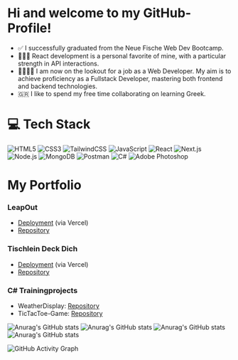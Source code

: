 # Hi and welcome to my GitHub-Profile!

- ✅ I successfully graduated from the Neue Fische Web Dev Bootcamp.
- 🧑🏽‍🎓 React development is a personal favorite of mine, with a particular strength in API interactions.
- 🫱🏼‍🫲🏽 I am now on the lookout for a job as a Web Developer. My aim is to achieve proficiency as a Fullstack Developer, mastering both frontend and backend technologies.
- 🇬🇷 I like to spend my free time collaborating on learning Greek.

# 💻 Tech Stack 
![HTML5](https://img.shields.io/badge/html5-%23E34F26.svg?style=for-the-badge&logo=html5&logoColor=white) ![CSS3](https://img.shields.io/badge/css3-%231572B6.svg?style=for-the-badge&logo=css3&logoColor=white) ![TailwindCSS](https://img.shields.io/badge/tailwindcss-%2338B2AC.svg?style=for-the-badge&logo=tailwind-css&logoColor=white) ![JavaScript](https://img.shields.io/badge/JavaScript-F7DF1E?style=for-the-badge&logo=javascript&logoColor=black) ![React](https://img.shields.io/badge/react-%2361DAFB.svg?style=for-the-badge&logo=react&logoColor=white) ![Next.js](https://img.shields.io/badge/next.js-%23000000.svg?style=for-the-badge&logo=nextdotjs&logoColor=white) ![Node.js](https://img.shields.io/badge/node.js-%23339933.svg?style=for-the-badge&logo=nodedotjs&logoColor=white) ![MongoDB](https://img.shields.io/badge/mongodb-%2347A248.svg?style=for-the-badge&logo=mongodb&logoColor=white) ![Postman](https://img.shields.io/badge/postman-%23FF6C37.svg?style=for-the-badge&logo=postman&logoColor=white) ![C#](https://img.shields.io/badge/C%23-239120?style=for-the-badge&logo=c-sharp&logoColor=white) ![Adobe Photoshop](https://img.shields.io/badge/adobe%20photoshop-%2331A8FF.svg?style=for-the-badge&logo=adobe%20photoshop&logoColor=white)

# My Portfolio

### LeapOut

- [Deployment](https://activities-app-kappa.vercel.app/) (via Vercel)
- [Repository](https://github.com/Volkerboehm1971/activities-app)

### Tischlein Deck Dich

- [Deployment](https://tailwind-css-project-seven.vercel.app/) (via Vercel)
- [Repository](https://github.com/DominikSpeidel/TailwindCSS-Project)

### C# Trainingprojects

- WeatherDisplay: [Repository](https://github.com/DominikSpeidel/WeatherDisplay)
- TicTacToe-Game: [Repository](https://github.com/DominikSpeidel/TicTacToe)
  

![Anurag's GitHub stats](https://github-readme-stats.vercel.app/api?username=DominikSpeidel&show_icons=true&theme=merko)
![Anurag's GitHub stats](https://github-readme-stats.vercel.app/api?username=DominikSpeidel&show_icons=true&theme=gruvbox)
![Anurag's GitHub stats](https://github-readme-stats.vercel.app/api?username=DominikSpeidel&show_icons=true&theme=tokyonight)
![Anurag's GitHub stats](https://github-readme-stats.vercel.app/api?username=DominikSpeidel&show_icons=true&theme=dark)

![GitHub Activity Graph](https://activity-graph.herokuapp.com/graph?username=deinBenutzername&theme=redical)



<!-- Proudly created with GPRM ( https://gprm.itsvg.in ) -->

<!--
**DominikSpeidel/DominikSpeidel** is a ✨ _special_ ✨ repository because its `README.md` (this file) appears on your GitHub profile.

Here are some ideas to get you started:

- 🔭 I’m currently partizipate in the Neue Fische Web Dev Bootcamp 
- 🌱 I’m currently learning ...
- 👯 I’m looking to collaborate on ...
- 🤔 I’m looking for help with ...
- 💬 Ask me about ...
- 📫 How to reach me: ...
- 😄 Pronouns: ...
- ⚡ Fun fact: ...
-->
